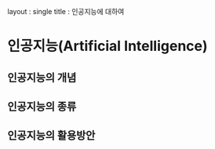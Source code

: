 layout : single
title : 인공지능에 대하여
# 인공지능(Artificial Intelligence)

## 인공지능의 개념

## 인공지능의 종류

## 인공지능의 활용방안
